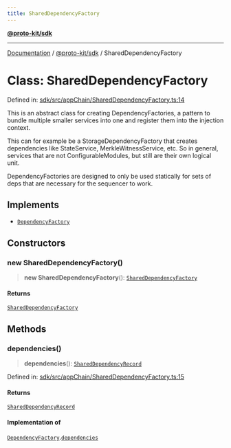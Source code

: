 ```yaml
---
title: SharedDependencyFactory
---
```


[**@proto-kit/sdk**](../README.md)

***

[Documentation](../../../README.md) / [@proto-kit/sdk](../README.md) / SharedDependencyFactory

# Class: SharedDependencyFactory

Defined in: [sdk/src/appChain/SharedDependencyFactory.ts:14](https://github.com/proto-kit/framework/blob/28efa802e3737fc3b77339148b307ef7246f3ef1/packages/sdk/src/appChain/SharedDependencyFactory.ts#L14)

This is an abstract class for creating DependencyFactories, a pattern
to bundle multiple smaller services into one and register them into the
injection context.

This can for example be a StorageDependencyFactory that creates dependencies
like StateService, MerkleWitnessService, etc. So in general, services that
are not ConfigurableModules, but still are their own logical unit.

DependencyFactories are designed to only be used statically for sets of
deps that are necessary for the sequencer to work.

## Implements

- [`DependencyFactory`](../../common/interfaces/DependencyFactory.md)

## Constructors

### new SharedDependencyFactory()

> **new SharedDependencyFactory**(): [`SharedDependencyFactory`](SharedDependencyFactory.md)

#### Returns

[`SharedDependencyFactory`](SharedDependencyFactory.md)

## Methods

### dependencies()

> **dependencies**(): [`SharedDependencyRecord`](../interfaces/SharedDependencyRecord.md)

Defined in: [sdk/src/appChain/SharedDependencyFactory.ts:15](https://github.com/proto-kit/framework/blob/28efa802e3737fc3b77339148b307ef7246f3ef1/packages/sdk/src/appChain/SharedDependencyFactory.ts#L15)

#### Returns

[`SharedDependencyRecord`](../interfaces/SharedDependencyRecord.md)

#### Implementation of

[`DependencyFactory`](../../common/interfaces/DependencyFactory.md).[`dependencies`](../../common/interfaces/DependencyFactory.md#dependencies)
